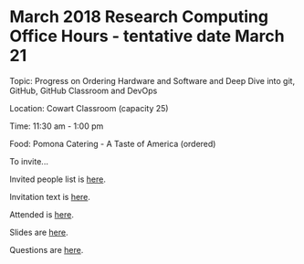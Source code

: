 # March 2018 Research Computing Office Hours - tentative date March 21

Topic: Progress on Ordering Hardware and Software and Deep Dive into git, GitHub, GitHub Classroom and DevOps

Location: Cowart Classroom (capacity 25)

Time: 11:30 am - 1:00 pm

Food: Pomona Catering - A Taste of America (ordered)

To invite...

Invited people list is [here]().

Invitation text is [here]().

Attended is [here]().

Slides are [here]().

Questions are [here]().

